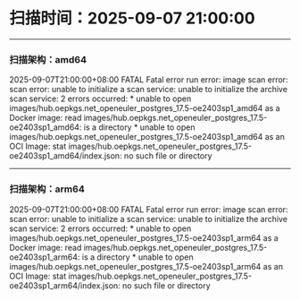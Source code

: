 # 扫描时间：2025-09-07 21:00:00

--- 
 ### 扫描架构：amd64 
2025-09-07T21:00:00+08:00	FATAL	Fatal error	run error: image scan error: scan error: unable to initialize a scan service: unable to initialize the archive scan service: 2 errors occurred:
	* unable to open images/hub.oepkgs.net_openeuler_postgres_17.5-oe2403sp1_amd64 as a Docker image: read images/hub.oepkgs.net_openeuler_postgres_17.5-oe2403sp1_amd64: is a directory
	* unable to open images/hub.oepkgs.net_openeuler_postgres_17.5-oe2403sp1_amd64 as an OCI Image: stat images/hub.oepkgs.net_openeuler_postgres_17.5-oe2403sp1_amd64/index.json: no such file or directory




--- 
 ### 扫描架构：arm64 
2025-09-07T21:00:00+08:00	FATAL	Fatal error	run error: image scan error: scan error: unable to initialize a scan service: unable to initialize the archive scan service: 2 errors occurred:
	* unable to open images/hub.oepkgs.net_openeuler_postgres_17.5-oe2403sp1_arm64 as a Docker image: read images/hub.oepkgs.net_openeuler_postgres_17.5-oe2403sp1_arm64: is a directory
	* unable to open images/hub.oepkgs.net_openeuler_postgres_17.5-oe2403sp1_arm64 as an OCI Image: stat images/hub.oepkgs.net_openeuler_postgres_17.5-oe2403sp1_arm64/index.json: no such file or directory



